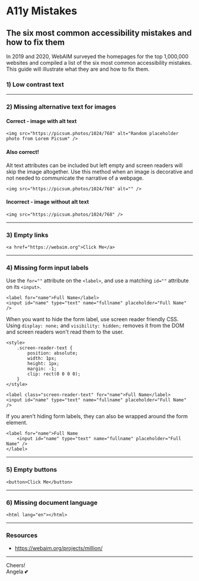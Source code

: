 # A11y Mistakes

## The six most common accessibility mistakes and how to fix them

In 2019 and 2020, WebAIM surveyed the homepages for the top 1,000,000 websites and compiled a list of the six most common accessibility mistakes. This guide will illustrate what they are and how to fix them.

### 1) Low contrast text

---

### 2) Missing alternative text for images

#### Correct - image with alt text

```
<img src="https://picsum.photos/1024/768" alt="Random placeholder photo from Lorem Picsum" />
```

#### Also correct!

Alt text attributes can be included but left empty and screen readers will skip the image altogether. Use this method when an image is decorative and not needed to communicate the narrative of a webpage.

```
<img src="https://picsum.photos/1024/768" alt="" />

```

#### Incorrect - image without alt text

```
<img src="https://picsum.photos/1024/768" />

```

---

### 3) Empty links

```
<a href="https://webaim.org">Click Me</a>
```

---

### 4) Missing form input labels

Use the `for=""` attribute on the `<label>`, and use a matching `id=""` attribute on its `<input>`.

```
<label for="name">Full Name</label>
<input id="name" type="text" name="fullname" placeholder="Full Name" />
```

When you want to hide the form label, use screen reader friendly CSS. Using `display: none;` and `visibility: hidden;` removes it from the DOM and screen readers won't read them to the user.

```
<style>
    .screen-reader-text {
        position: absolute;
        width: 1px;
        height: 1px;
        margin: -1;
        clip: rect(0 0 0 0);
    }
</style>

<label class="screen-reader-text" for="name">Full Name</label>
<input id="name" type="text" name="fullname" placeholder="Full Name" />
```

If you aren't hiding form labels, they can also be wrapped around the form element.

```
<label for="name">Full Name
    <input id="name" type="text" name="fullname" placeholder="Full Name" />
</label>
```

---

### 5) Empty buttons

```
<button>Click Me</button>
```

---

### 6) Missing document language

```
<html lang="en"></html>
```

---

### Resources

-   https://webaim.org/projects/million/

---

Cheers!  
Angela :two_hearts:
